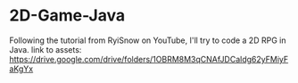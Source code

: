 # 2D-Game-Java
Following the tutorial from RyiSnow on YouTube, I'll try to code a 2D RPG in Java.
link to assets: https://drive.google.com/drive/folders/1OBRM8M3qCNAfJDCaldg62yFMiyFaKgYx